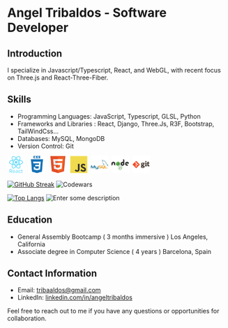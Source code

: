 # Angel Tribaldos - Software Developer

## Introduction

I specialize in Javascript/Typescript, React, and WebGL, with recent focus on Three.js and React-Three-Fiber.

## Skills
- Programming Languages: JavaScript, Typescript, GLSL, Python
- Frameworks and Libraries : React, Django, Three.Js, R3F, Bootstrap, TailWindCss...
- Databases: MySQL, MongoDB
- Version Control: Git


<div>
  <img src="https://github.com/devicons/devicon/blob/master/icons/react/react-original-wordmark.svg" title="React" alt="React" width="40" height="40"/>&nbsp;
  <img src="https://github.com/devicons/devicon/blob/master/icons/css3/css3-plain-wordmark.svg"  title="CSS3" alt="CSS" width="40" height="40"/>&nbsp;
  <img src="https://github.com/devicons/devicon/blob/master/icons/html5/html5-original.svg" title="HTML5" alt="HTML" width="40" height="40"/>&nbsp;
  <img src="https://github.com/devicons/devicon/blob/master/icons/javascript/javascript-original.svg" title="JavaScript" alt="JavaScript" width="40" height="40"/>&nbsp;
  <img src="https://github.com/devicons/devicon/blob/master/icons/mysql/mysql-original-wordmark.svg" title="MySQL"  alt="MySQL" width="40" height="40"/>&nbsp;
  <img src="https://github.com/devicons/devicon/blob/master/icons/nodejs/nodejs-original-wordmark.svg" title="NodeJS" alt="NodeJS" width="40" height="40"/>&nbsp;
  <img src="https://github.com/devicons/devicon/blob/master/icons/git/git-original-wordmark.svg" title="Git" **alt="Git" width="40" height="40"/>
</div>

[![GitHub Streak](http://github-readme-streak-stats.herokuapp.com?user=tribaaldos&theme=dark&background=000000)](https://git.io/streak-stats)
![Codewars](https://github.r2v.ch/codewars?user=tribaaldos&stroke=COLOR)

[![Top Langs](https://github-readme-stats.vercel.app/api/top-langs/?username=tribaaldos&layout=compact&theme=vision-friendly-dark)](https://github.com/anuraghazra/github-readme-stats)
![Enter some description](https://leetcode-badge-sage.vercel.app/badge/tribaaldos?theme={light|dark|neutral})
## Education
- General Assembly Bootcamp ( 3 months immersive ) Los Angeles, California
- Associate degree in Computer Science ( 4 years ) Barcelona, Spain

## Contact Information
- Email: tribaaldos@gmail.com
- LinkedIn: [linkedin.com/in/angeltribaldos](https://www.linkedin.com/in/angeltribaldos)

Feel free to reach out to me if you have any questions or opportunities for collaboration. 

